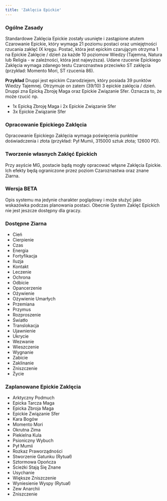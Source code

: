 ```yaml
---
title: 'Zaklęcia Epickie'
---
```


### Ogólne Zasady
Standardowe Zaklęcia Epickie zostały usunięte i zastąpione atutem Czarowanie Epickie, który wymaga 21 poziomu postaci oraz umiejętności rzucania zaklęć IX kręgu. 
Postać, która jest epickim czarującym otrzyma 1 na Epickie Zaklęcie / dzień za każde 10 poziomow Wiedzy (Tajemna, Natura lub Religia - w zależności, która jest najwyższa).
Udane rzucenie Epickiego Zaklęcia wymaga zdanego testu Czaroznastwa przeciwko ST zaklęcia (przykład: Momento Mori, ST rzucenia 86).

**Przykład**
Druppi jest epickim Czarodziejem, który posiada 39 punktów Wiedzy Tajemnej. Otrzymuje on zatem (39/10) 3 epickie zaklęcia / dzień. 
Druppi zna Epicką Zbroję Maga oraz Epickie Związanie Sfer. Oznacza to, że może rzucić np.
- 1x Epicką Zbroję Maga i 2x Epickie Związanie Sfer
- 3x Epickie Związanie Sfer

### Opracowanie Epickiego Zaklęcia
Opracowanie Epickiego Zaklęcia wymaga poświęcenia punktów doświadczenia i złota (przykład: Pył Mumii, 315000 sztuk złota; 12600 PD).

### Tworzenie własnych Zaklęć Epickich
Przy asyście MG, postacie bądą mogły opracować włąsne Zaklęcia Epickie. Ich efekty będą ograniczone przez poziom Czaroznastwa oraz znane Ziarna. 

### Wersja BETA
Opis systemu ma jedynie charakter poglądowy i może służyć jako wskazówka podczas planowania postaci. 
Obecnie System Zaklęć Epickich nie jest jeszcze dostępny dla graczy. 

### Dostępne Ziarna
- Cień
- Cierpienie
- Czas
- Energia
- Fortyfikacja
- Iluzja
- Kontakt
- Leczenie
- Ochrona
- Odbicie
- Opancerzenie
- Ożywienie
- Ożywienie Umarłych
- Przemiana
- Przymus
- Rozproszenie
- Światło
- Translokacja
- Ujawnienie
- Ukrycie
- Wezwanie
- Wieszczenie
- Wygnanie
- Zabicie
- Zaklinanie
- Zniszczenie
- Życie

### Zaplanowane Epickie Zaklęcia
- Arktyczny Podmuch
- Epicka Tarcza Maga
- Epicka Zbroja Maga
- Epickie Związanie Sfer
- Kara Bogów
- Momento Mori
- Okrutna Zima
- Piekielna Kula
- Psioniczny Wybuch
- Pył Mumii
- Rozkaz Praworządności
- Stworzenie Gatunku (Rytuał)
- Sztormowa Opończa
- Ścieżki Stają Się Znane
- Usychanie
- Większe Zniszczenie
- Wyniesienie Wyspy (Rytuał)
- Zew Anarchii
- Zniszczenie